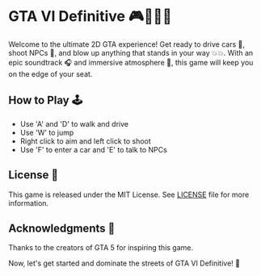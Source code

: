 # GTA VI Definitive 🎮🚗💥💥

Welcome to the ultimate 2D GTA experience! Get ready to drive cars 🚗, shoot NPCs 👥, and blow up anything that stands in your way 💥💥. With an epic soundtrack 🎧 and immersive atmosphere 🌃, this game will keep you on the edge of your seat.

## How to Play 🕹️

- Use 'A' and 'D' to walk and drive
- Use 'W' to jump
- Right click to aim and left click to shoot
- Use 'F' to enter a car and 'E' to talk to NPCs

## License 🔖

This game is released under the MIT License. See [LICENSE](LICENSE) file for more information.

## Acknowledgments 🙏

Thanks to the creators of GTA 5 for inspiring this game.

Now, let's get started and dominate the streets of GTA VI Definitive! 💪
